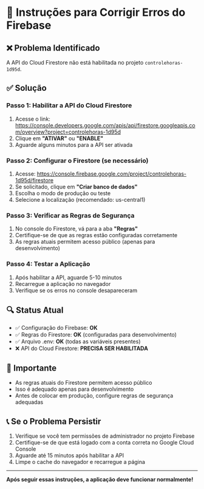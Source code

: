 # 🔧 Instruções para Corrigir Erros do Firebase

## ❌ Problema Identificado
A API do Cloud Firestore não está habilitada no projeto `controlehoras-1d95d`.

## ✅ Solução

### Passo 1: Habilitar a API do Cloud Firestore
1. Acesse o link: https://console.developers.google.com/apis/api/firestore.googleapis.com/overview?project=controlehoras-1d95d
2. Clique em **"ATIVAR"** ou **"ENABLE"**
3. Aguarde alguns minutos para a API ser ativada

### Passo 2: Configurar o Firestore (se necessário)
1. Acesse: https://console.firebase.google.com/project/controlehoras-1d95d/firestore
2. Se solicitado, clique em **"Criar banco de dados"**
3. Escolha o modo de produção ou teste
4. Selecione a localização (recomendado: us-central1)

### Passo 3: Verificar as Regras de Segurança
1. No console do Firestore, vá para a aba **"Regras"**
2. Certifique-se de que as regras estão configuradas corretamente
3. As regras atuais permitem acesso público (apenas para desenvolvimento)

### Passo 4: Testar a Aplicação
1. Após habilitar a API, aguarde 5-10 minutos
2. Recarregue a aplicação no navegador
3. Verifique se os erros no console desapareceram

## 🔍 Status Atual
- ✅ Configuração do Firebase: **OK**
- ✅ Regras do Firestore: **OK** (configuradas para desenvolvimento)
- ✅ Arquivo .env: **OK** (todas as variáveis presentes)
- ❌ API do Cloud Firestore: **PRECISA SER HABILITADA**

## 🚨 Importante
- As regras atuais do Firestore permitem acesso público
- Isso é adequado apenas para desenvolvimento
- Antes de colocar em produção, configure regras de segurança adequadas

## 📞 Se o Problema Persistir
1. Verifique se você tem permissões de administrador no projeto Firebase
2. Certifique-se de que está logado com a conta correta no Google Cloud Console
3. Aguarde até 15 minutos após habilitar a API
4. Limpe o cache do navegador e recarregue a página

---

**Após seguir essas instruções, a aplicação deve funcionar normalmente!**